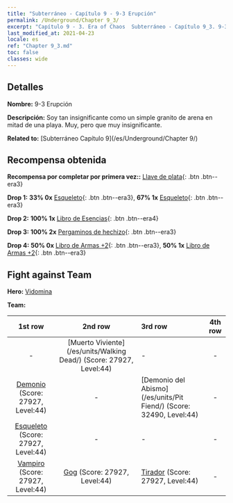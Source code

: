 ```yaml
---
title: "Subterráneo - Capítulo 9 - 9-3 Erupción"
permalink: /Underground/Chapter 9_3/
excerpt: "Capítulo 9 - 3. Era of Chaos  Subterráneo - Capítulo 9_3. 9-3 Erupción"
last_modified_at: 2021-04-23
locale: es
ref: "Chapter 9_3.md"
toc: false
classes: wide
---
```


## Detalles

 **Nombre:** 9-3 Erupción

 **Descripción:** Soy tan insignificante como un simple granito de arena en mitad de una playa. Muy, pero que muy insignificante.

 **Related to:** [Subterráneo Capítulo 9](/es/Underground/Chapter 9/)

## Recompensa obtenida

 **Recompensa por completar por primera vez::** [Llave de plata](/ItemsES/con_693/){: .btn .btn--era3}

 **Drop 1:** **33% 0x** [Esqueleto](/ItemsES/unt_208/){: .btn .btn--era3}, **67% 1x** [Esqueleto](/ItemsES/unt_208/){: .btn .btn--era3}

 **Drop 2:** **100% 1x** [Libro de Esencias](/ItemsES/mat_39/){: .btn .btn--era4}

 **Drop 3:** **100% 2x** [Pergaminos de hechizo](/ItemsES/con_694/){: .btn .btn--era3}

 **Drop 4:** **50% 0x** [Libro de Armas +2](/ItemsES/mat_32/){: .btn .btn--era3}, **50% 1x** [Libro de Armas +2](/ItemsES/mat_32/){: .btn .btn--era3}


## Fight against Team
 **Hero:** [Vidomina](/es/heroes/Vidomina/)

 **Team:**


  | 1st row | 2nd row | 3rd row | 4th row |
  |:----:|:----:|:----|:----:|
  | - | [Muerto Viviente](/es/units/Walking Dead/) (Score: 27927, Level:44)  | - | - |
  | [Demonio](/es/units/Demon/) (Score: 27927, Level:44)  | - | [Demonio del Abismo](/es/units/Pit Fiend/) (Score: 32490, Level:44)  | - |
  | [Esqueleto](/es/units/Skeleton/) (Score: 27927, Level:44)  | - | - | - |
  | [Vampiro](/es/units/Vampire/) (Score: 27927, Level:44)  | [Gog](/es/units/Gog/) (Score: 27927, Level:44)  | [Tirador](/es/units/Sharpshooter/) (Score: 27927, Level:44)  | - |


